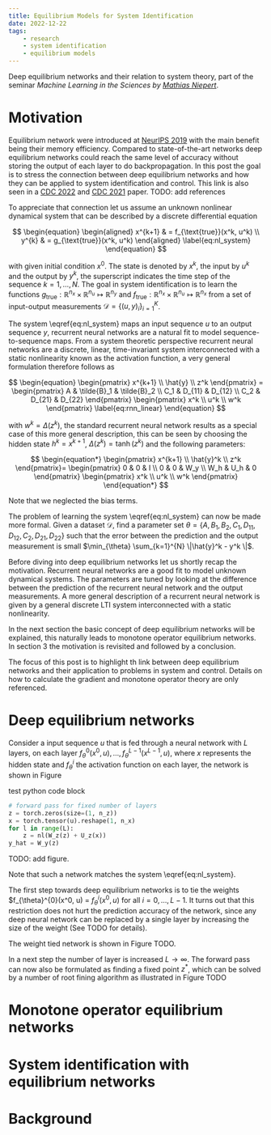 ```yaml
---
title: Equilibrium Models for System Identification
date: 2022-12-22
tags:
    - research
    - system identification
    - equilibrium models
---
```

Deep equilibrium networks and their relation to system theory, part of the seminar *Machine Learning in the Sciences by [Mathias Niepert](http://www.matlog.net)*. 

<!-- The code for the examples shown is available on [GitHub](https://github.com/Dany-L/RenForSysId) -->

# Motivation
Equilibrium network were introduced at [NeurIPS 2019](https://proceedings.neurips.cc/paper/2019/hash/01386bd6d8e091c2ab4c7c7de644d37b-Abstract.html) with the main benefit being their memory efficiency. Compared to state-of-the-art networks deep equilibrium networks could reach the same level of accuracy without storing the output of each layer to do backpropagation. In this post the goal is to stress the connection between deep equilibrium networks and how they can be applied to system identification and control. This link is also seen in a [CDC 2022](https://ieeexplore.ieee.org/abstract/document/9992684/) and [CDC 2021](https://ieeexplore.ieee.org/abstract/document/9683054/) paper.
TODO: add references

To appreciate that connection let us assume an unknown nonlinear dynamical system that can be described by a discrete differential equation 

$$
\begin{equation}
    \begin{aligned}
    x^{k+1} & = f_{\text{true}}(x^k, u^k) \\
    y^{k} & = g_{\text{true}}(x^k, u^k)
    \end{aligned}
\label{eq:nl_system}
\end{equation}
$$

with given initial condition $x^0$. The state is denoted by $x^k$, the input by $u^k$ and the output by $y^k$, the superscript indicates the time step of the sequence $k=1, \ldots, N$. The goal in system identification is to learn the functions $g_{\text{true}}: \mathbb{R}^{n_x} \times \mathbb{R}^{n_u} \mapsto \mathbb{R}^{n_y}$ and $f_{\text{true}}: \mathbb{R}^{n_x} \times \mathbb{R}^{n_u} \mapsto \mathbb{R}^{n_x}$ from a set of input-output measurements $\mathcal{D} = \lbrace (u, y)_i \rbrace_{i=1}^K$.

The system \eqref{eq:nl_system} maps an input sequence $u$ to an output sequence $y$, recurrent neural networks are a natural fit to model sequence-to-sequence maps. From a system theoretic perspective recurrent neural networks are a discrete, linear, time-invariant system interconnected with a static nonlinearity known as the activation function, a very general formulation therefore follows as

$$
\begin{equation}
    \begin{pmatrix}
        x^{k+1} \\
        \hat{y} \\
        z^k 
    \end{pmatrix} =
    \begin{pmatrix}
        A & \tilde{B}_1 & \tilde{B}_2 \\
        C_1 & D_{11} & D_{12} \\
        C_2 & D_{21} & D_{22} 
    \end{pmatrix}
    \begin{pmatrix}
        x^k \\
        u^k \\
        w^k
    \end{pmatrix}
    \label{eq:rnn_linear}
\end{equation}
$$

with $w^k = \Delta(z^k)$, the standard recurrent neural network results as a special case of this more general description, this can be seen by choosing the hidden state $h^{k} = x^{k+1}$, $\Delta(z^k) = \tanh(z^k)$ and the following parameters:

$$
\begin{equation*}
    \begin{pmatrix}
        x^{k+1} \\
        \hat{y}^k \\
        z^k 
    \end{pmatrix}=
    \begin{pmatrix}
        0 & 0 & I \\
        0 & 0 & W_y \\
        W_h & U_h & 0
    \end{pmatrix}
    \begin{pmatrix}
        x^k \\
        u^k \\
        w^k
    \end{pmatrix}
\end{equation*}
$$

Note that we neglected the bias terms.

The problem of learning the system \eqref{eq:nl_system} can now be made more formal. Given a dataset $\mathcal{D}$, find a parameter set $\theta = \lbrace A, B_1, B_2, C_1, D_{11}, D_{12}, C_2, D_{21}, D_{22} \rbrace$ such that the error between the prediction and the output measurement is small $\min_{\theta} \sum_{k=1}^{N} \|\hat{y}^k - y^k \|$.

Before diving into deep equilibrium networks let us shortly recap the motivation. Recurrent neural networks are a good fit to model unknown dynamical systems. The parameters are tuned by looking at the difference between the prediction of the recurrent neural network and the output measurements. A more general description of a recurrent neural network is given by a general discrete LTI system interconnected with a static nonlinearity.

In the next section the basic concept of deep equilibrium networks will be explained, this naturally leads to monotone operator equilibrium networks. In section 3 the motivation is revisited and followed by a conclusion.

The focus of this post is to highlight th link between deep equilibrium networks and their application to problems in system and control. Details on how to calculate the gradient and monotone operator theory are only referenced.

# Deep equilibrium networks
Consider a input sequence $u$ that is fed through a neural network with $L$ layers, on each layer $f_{\theta}^{0}(x^0, u), \ldots, f_{\theta}^{L-1}(x^{L-1}, u)$, where $x$ represents the hidden state and $f_{\theta}^i$ the activation function on each layer, the network is shown in Figure 

<script type="text/tikz">
  \begin{tikzpicture}[align=center]
    \draw (0,0) circle (1in);
  \end{tikzpicture}
</script>

test python code block

```python
# forward pass for fixed number of layers
z = torch.zeros(size=(1, n_z))
x = torch.tensor(u).reshape(1, n_x)
for l in range(L):
    z = nl(W_z(z) + U_z(x))
y_hat = W_y(z)
```

<script type="text/tikz">
\begin{tikzpicture}[
    node distance = 0.25cm and 0.5cm, 
    auto, 
    align=center,
    block/.style={
        draw,
        rectangle,
        rounded corners,
        minimum height=2em,
        minimum width=2em
    }
]    
    % blocks
    \node[] (input) {};
    \node[block, right= of input] (G) {$G$};
\end{tikzpicture}
</script>

<!-- <script type="text/tikz">
\begin{tikzpicture}[
    node distance = 0.25cm and 0.5cm, 
    auto, 
    align=center,
    block/.style={
        draw,
        rectangle,
        rounded corners,
        minimum height=2em,
        minimum width=2em
    }
]    
    % blocks
    \node[] (input) {};
    \node[block, right= of input] (G) {
        \begin{tikzpicture}[
            node distance = 0.25cm and 0.5cm, 
            auto, 
            align=center,
            block/.style={
                draw,
                rectangle,
                rounded corners,
                minimum height=2em,
                minimum width=2em
            }
        ]   
            \node[] (inL1) {};
            \node[block, right= of inL1] (L1) {$f_{\theta}^{[0]}(z_{1:T}^0; x_{1:T})$};
            \node[right= of L1] (outL1) {};
            \node[above= of L1] (inX) {};

            \node[right= of outL1] (dots) {$\cdots$};

            \node[right= of dots] (inLL) {};
            \node[block, right= of inLL] (LL) {$f_{\theta}^{[L-1]}(z_{1:T}^{L-1}; x_{1:T})$};
            \node[right= of LL] (outLL) {};
            \node[above= of LL] (inXL) {};
            
            
            % Input and outputs coordinates
            
            % lines
            \draw[->] (inX) node[right] {$x_{1:T}$} -- (L1.north);
            \draw[->] (inL1) node[above] {$z_{1:T}^0$} -- (L1);
            \draw[->] (L1)  --  (outL1) node[above] {$z^1_{1:T}$};
            \draw[->] (inXL) node[right] {$x_{1:T}$} -- (LL.north);
            \draw[->] (inLL) node[above] {$z_{1:T}^{L-1}$} -- (LL);
            \draw[->] (LL) -- (outLL) node[above] {$z_{1:T}^L$};  
        \end{tikzpicture}
    };
    \node at (G.north) [above] {$\mathcal{S}_{\operatorname{DEQ}}$};
    \node[right= of G] (output) {};
    
    % Input and outputs coordinates
    
    % lines
    \draw[->] (input)  node[above] {$x_{1:T}, z_{1:T}^0$} -- (G);
    \draw[->] (G) -- (output) node[above] {$z_{1:T}^L$} ;    
\end{tikzpicture}
</script> -->

TODO: add figure. 

Note that such a network matches the system \eqref{eq:nl_system}.

The first step towards deep equilibrium networks is to tie the weights $f_{\theta}^{0}(x^0, u) = $f_{\theta}^{i}(x^0, u)$ for all $i=0, \ldots, L-1$. It turns out that this restriction does not hurt the prediction accuracy of the network, since any deep neural network can be replaced by a single layer by increasing the size of the weight (See TODO for details).

The weight tied network is shown in Figure TODO.

In a next step the number of layer is increased $L \to \infty$. The forward pass can now also be formulated as finding a fixed point $z^*$, which can be solved by a number of root fining algorithm as illustrated in Figure TODO

# Monotone operator equilibrium networks

# System identification with equilibrium networks


# Background

<!-- 
## Cart pole example
The discretized inverted pendulum can be described by the state space representation
$$
\begin{align}
P & \left\{
\begin{aligned} 
    x^{k+1} & = 
    \begin{pmatrix}
        1 & \delta \\
        \frac{g \delta}{l} & 1 - \frac{\mu \delta}{m l^2}
    \end{pmatrix}
    x^k
    \begin{pmatrix}
        0 \\
        -\frac{g\delta}{l}
    \end{pmatrix}
    u^k
    \begin{pmatrix}
        0 \\
        \frac{\delta}{ml^2}
    \end{pmatrix}
    w^k \\
    y^k & = 
    \begin{pmatrix}
        1 & 0
    \end{pmatrix} x^k \\
    z^k & = 
    \begin{pmatrix}
        1 & 0
    \end{pmatrix}
    x^k
\end{aligned} \right. \label{eq:linear_inv_pend}\\
w^k & = \Delta(z^k) = z^k - \sin(z^k) \label{eq:nonlinear_inv_pend}
\end{align}
$$
where $\delta = 0.001$ is the sampling time, $g$ is the gravitational constant, $l$ the length of the rod and $m$ the mass. Common nonlinearities \eqref{eq:nonlinear_inv_pend} for neural networks are $\tanh(\cdot)$, $\operatorname{ReLU}(\cdot)$ or $\operatorname{LeakyReLU}(\cdot)$.
## Discrete linear time-invariant systems with nonlinear disturbance

$$
\begin{align}
    G & \left\{ \begin{aligned}
        x^{k+1} & = A x^k + B_1 u^k + B_2 w^k \\
        y^k & = C_1 x^k + D_{11} u^k + D_{12} w^k \\
        z^k & = C_2 x^k + D_{21} u^k + D_{22} w^k
    \end{aligned} \right.\\
    w^k & = \Delta(z^k)
\end{align}
$$ -->
